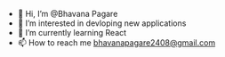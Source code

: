 - 👋 Hi, I’m @Bhavana Pagare
- 👀 I’m interested in devloping new applications
- 🌱 I’m currently learning React
- 📫 How to reach me bhavanapagare2408@gmail.com

<!---
BhavanaPagare/BhavanaPagare is a ✨ special ✨ repository because its `README.md` (this file) appears on your GitHub profile.
You can click the Preview link to take a look at your changes.
--->
